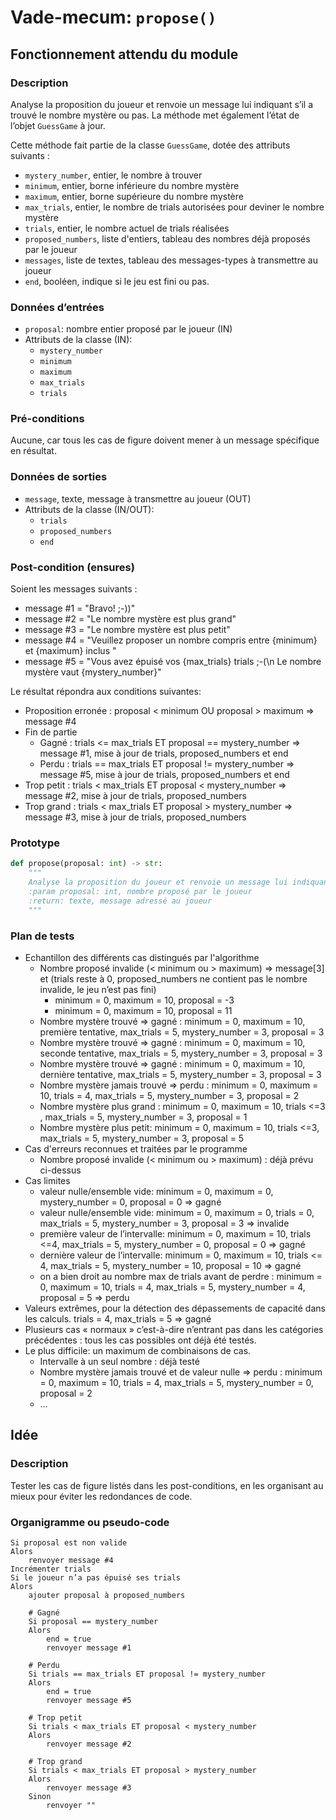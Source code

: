 # Vade-mecum: `propose()`

## Fonctionnement attendu du module

### Description
Analyse la proposition du joueur et renvoie un message lui indiquant s’il a trouvé le nombre mystère ou pas. La méthode met également l’état de l’objet `GuessGame` à jour.

Cette méthode fait partie de la classe `GuessGame`, dotée des attributs suivants :
    
- `mystery_number`, entier, le nombre à trouver
- `minimum`, entier, borne inférieure du nombre mystère
- `maximum`, entier, borne supérieure du nombre mystère
- `max_trials`, entier, le nombre de trials autorisées pour deviner le nombre mystère
- `trials`, entier, le nombre actuel de trials réalisées
- `proposed_numbers`, liste d'entiers, tableau des nombres déjà proposés par le joueur
- `messages`, liste de textes, tableau des messages-types à transmettre au joueur
- `end`, booléen, indique si le jeu est fini ou pas.

### Données d’entrées
- `proposal`: nombre entier proposé par le joueur (IN)
- Attributs de la classe (IN):
    - `mystery_number`
    - `minimum`
    - `maximum`
    - `max_trials`
    - `trials`

### Pré-conditions
Aucune, car tous les cas de figure doivent mener à un message spécifique en résultat.


### Données de sorties
- `message`, texte, message à transmettre au joueur (OUT)
- Attributs de la classe (IN/OUT):
    - `trials`
    - `proposed_numbers`
    - `end`

### Post-condition (ensures)

Soient les messages suivants :
- message #1 = "Bravo! ;-))"
- message #2 = "Le nombre mystère est plus grand"
- message #3 = "Le nombre mystère est plus petit"
- message #4 = "Veuillez proposer un nombre compris entre {minimum} et {maximum} inclus "
- message #5 = "Vous avez épuisé vos {max_trials} trials ;-(\n Le nombre mystère vaut {mystery_number}"

Le résultat répondra aux conditions suivantes:
- Proposition erronée : proposal < minimum OU proposal > maximum => message #4
- Fin de partie
    - Gagné : trials <= max_trials ET proposal == mystery_number => message #1, mise à jour de trials, proposed_numbers et end
    - Perdu : trials == max_trials ET proposal != mystery_number => message #5, mise à jour de trials, proposed_numbers et end
- Trop petit : trials < max_trials ET proposal < mystery_number => message #2, mise à jour de trials, proposed_numbers
- Trop grand : trials < max_trials ET proposal > mystery_number => message #3, mise à jour de trials, proposed_numbers


### Prototype

```python
def propose(proposal: int) -> str:
    """
    Analyse la proposition du joueur et renvoie un message lui indiquant s’il a trouvé le nombre mystère ou pas
    :param proposal: int, nombre proposé par le joueur
    :return: texte, message adressé au joueur
    """
```



### Plan de tests

- Echantillon des différents cas distingués par l'algorithme
    - Nombre proposé invalide (< minimum ou > maximum) => message[3] et (trials reste à 0, proposed_numbers ne contient pas le nombre invalide, le jeu n’est pas fini)
        - minimum = 0, maximum = 10, proposal = -3
        - minimum = 0, maximum = 10, proposal = 11
    - Nombre mystère trouvé => gagné : minimum = 0, maximum = 10, première tentative, max_trials = 5, mystery_number = 3, proposal = 3
    - Nombre mystère trouvé => gagné : minimum = 0, maximum = 10, seconde tentative, max_trials = 5, mystery_number = 3, proposal = 3
    - Nombre mystère trouvé => gagné : minimum = 0, maximum = 10, dernière tentative, max_trials = 5, mystery_number = 3, proposal = 3
    - Nombre mystère jamais trouvé => perdu : minimum = 0, maximum = 10, trials = 4, max_trials = 5, mystery_number = 3, proposal = 2
    - Nombre mystère plus grand : minimum = 0, maximum = 10, trials <=3 , max_trials = 5, mystery_number = 3, proposal = 1
    - Nombre mystère plus petit: minimum = 0, maximum = 10, trials <=3, max_trials = 5, mystery_number = 3, proposal = 5
- Cas d'erreurs reconnues et traitées par le programme
    - Nombre proposé invalide (< minimum ou > maximum) : déjà prévu ci-dessus
- Cas limites
    - valeur nulle/ensemble vide: minimum = 0, maximum = 0, mystery_number = 0, proposal = 0 => gagné 
    - valeur nulle/ensemble vide: minimum = 0, maximum = 0, trials = 0, max_trials = 5, mystery_number = 3, proposal = 3 => invalide
    - première valeur de l’intervalle: minimum = 0, maximum = 10, trials <=4, max_trials = 5, mystery_number = 0, proposal = 0 => gagné 
    - dernière valeur de l’intervalle: minimum = 0, maximum = 10, trials <= 4, max_trials = 5, mystery_number = 10, proposal = 10 => gagné
    - on a bien droit au nombre max de trials avant de perdre : minimum = 0, maximum = 10, trials = 4, max_trials = 5, mystery_number = 4, proposal = 5 => perdu
- Valeurs extrêmes, pour la détection des dépassements de capacité dans les calculs. trials = 4, max_trials = 5 => gagné
- Plusieurs cas « normaux » c’est-à-dire n’entrant pas dans les catégories précédentes : tous les cas possibles ont déjà été testés.
- Le plus difficile: un maximum de combinaisons de cas.  
    - Intervalle à un seul nombre : déjà testé
    - Nombre mystère jamais trouvé  et de valeur nulle => perdu : minimum = 0, maximum = 10, trials = 4, max_trials = 5, mystery_number = 0, proposal = 2
    - …


## Idée

### Description
Tester les cas de figure listés dans les post-conditions, en les organisant au mieux pour éviter les redondances de code.

### Organigramme ou pseudo-code

```
Si proposal est non valide
Alors 
    renvoyer message #4 
Incrémenter trials 
Si le joueur n’a pas épuisé ses trials
Alors 
    ajouter proposal à proposed_numbers

    # Gagné
    Si proposal == mystery_number
    Alors 
        end = true
        renvoyer message #1
    
    # Perdu
    Si trials == max_trials ET proposal != mystery_number 
    Alors
        end = true
        renvoyer message #5
    
    # Trop petit
    Si trials < max_trials ET proposal < mystery_number
    Alors
        renvoyer message #2
    
    # Trop grand
    Si trials < max_trials ET proposal > mystery_number
    Alors
        renvoyer message #3
    Sinon
        renvoyer ""
```

